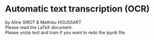 # Automatic text transcription (OCR)

by Aline SIROT & Mathieu HOUSSART  
Please read the LaTeX document.  
Please unzip test and train if you want to redo the ipynb file.